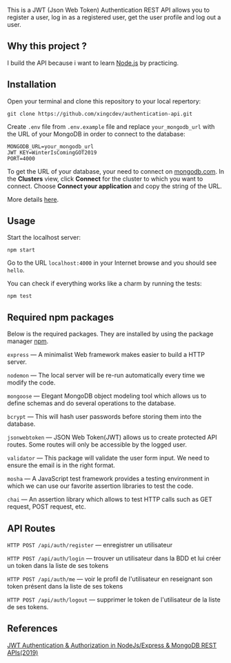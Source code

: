 This is a JWT (Json Web Token) Authentication REST API allows you to register a user, log in as a registered user, get the user profile and log out a user.

## Why this project ?

I build the API because i want to learn [Node.js](https://nodejs.org/en/) by practicing.

## Installation

Open your terminal and clone this repository to your local repertory:

```shell
git clone https://github.com/xingcdev/authentication-api.git
```

Create `.env` file from `.env.example` file and replace `your_mongodb_url` with the URL of your MongoDB in order to connect to the database:

```
MONGODB_URL=your_mongodb_url
JWT_KEY=WinterIsComingGOT2019
PORT=4000
```

To get the URL of your database, your need to connect on [mongodb.com](https://www.mongodb.com/). In the **Clusters** view, click **Connect** for the cluster to which you want to connect. Choose **Connect your application** and copy the string of the URL.

More details [here](https://docs.atlas.mongodb.com/driver-connection/).

## Usage

Start the localhost server:

```shell
npm start
```

Go to the URL `localhost:4000` in your Internet browse and you should see `hello`.

You can check if everything works like a charm by running the tests:

```shell
npm test
```

## Required npm packages

Below is the required packages. They are installed by using the package manager [npm](https://www.npmjs.com/).

`express` — A minimalist Web framework makes easier to build a HTTP server.

`nodemon` — The local server will be re-run automatically every time we modify the code.

`mongoose` — Elegant MongoDB object modeling tool which allows us to define schemas and do several operations to the database.

`bcrypt` — This will hash user passwords before storing them into the database.

`jsonwebtoken` — JSON Web Token(JWT) allows us to create protected API routes. Some routes will only be accessible by the logged user.

`validator` — This package will validate the user form input. We need to ensure the email is in the right format.

`mosha` — A JavaScript test framework provides a testing environment in which we can use our favorite assertion libraries to test the code.

`chai` — An assertion library which allows to test HTTP calls such as GET request, POST request, etc.

## API Routes

`HTTP POST /api/auth/register` — enregistrer un utilisateur

`HTTP POST /api/auth/login` — trouver un utilisateur dans la BDD et lui créer un token dans la liste de ses tokens

`HTTP POST /api/auth/me` — voir le profil de l'utilisateur en reseignant son token présent dans la liste de ses tokens

`HTTP POST /api/auth/logout` — supprimer le token de l'utilisateur de la liste de ses tokens.

## References

[JWT Authentication & Authorization in NodeJs/Express & MongoDB REST APIs(2019)](https://medium.com/swlh/jwt-authentication-authorization-in-nodejs-express-mongodb-rest-apis-2019-ad14ec818122)
